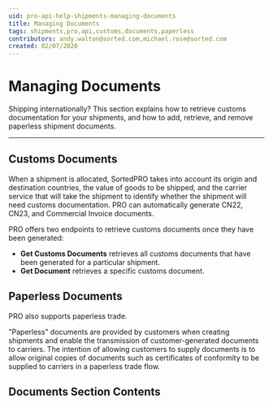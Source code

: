 ```yaml
---
uid: pro-api-help-shipments-managing-documents
title: Managing Documents
tags: shipments,pro,api,customs,documents,paperless
contributors: andy.walton@sorted.com,michael.rose@sorted.com
created: 02/07/2020
---
```


# Managing Documents

Shipping internationally? This section explains how to retrieve customs documentation for your shipments, and how to add, retrieve, and remove paperless shipment documents.

---

## Customs Documents

When a shipment is allocated, SortedPRO takes into account its origin and destination countries, the value of goods to be shipped, and the carrier service that will take the shipment to identify whether the shipment will need customs documentation. PRO can automatically generate CN22, CN23, and Commercial Invoice documents.

PRO offers two endpoints to retrieve customs documents once they have been generated:

* **Get Customs Documents** retrieves all customs documents that have been generated for a particular shipment.
* **Get Document** retrieves a specific customs document.

## Paperless Documents

PRO also supports paperless trade. 

"Paperless" documents are provided by customers when creating shipments and enable the transmission of customer-generated documents to carriers. The intention of allowing customers to supply documents is to allow original copies of documents such as certificates of conformity to be supplied to carriers in a paperless trade flow.

## Documents Section Contents
